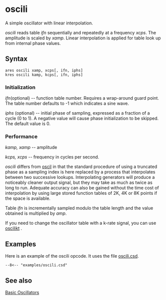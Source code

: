<!--
id:oscili
category:Signal Generators:Basic Oscillators
-->
# oscili
A simple oscillator with linear interpolation.

_oscili_ reads table _ifn_ sequentially and repeatedly at a frequency _xcps_. The amplitude is scaled by _xamp_. Linear interpolation is applied for table look up from internal phase values.  

## Syntax
```csound-orc
ares oscili xamp, xcps[, ifn, iphs]
kres oscili kamp, kcps[, ifn, iphs]
```

### Initialization
_ifn_(optional) -- function table number. Requires a wrap-around guard point. The table number defaults to -1 which indicates a sine wave.  
  
_iphs_ (optional) -- initial phase of sampling, expressed as a fraction of a cycle (0 to 1). A negative value will cause phase initialization to be skipped. The default value is 0.  

### Performance
_kamp, xamp_ -- amplitude  
  
_kcps, xcps_ -- frequency in cycles per second.  
  
_oscili_ differs from  [oscil](../../opcodes/oscil)  in that the standard procedure of using a truncated phase as a sampling index is here replaced by a process that interpolates between two successive lookups. Interpolating generators will produce a noticeably cleaner output signal, but they may take as much as twice as long to run. Adequate accuracy can also be gained without the time cost of interpolation by using large stored function tables of 2K, 4K or 8K points if the space is available.  
  
Table _ifn_ is incrementally sampled modulo the table length and the value obtained is multiplied by _amp_.  
  
If you need to change the oscillator table with a k-rate signal, you can use  [oscilikt](../../opcodes/oscilikt) .  

## Examples
Here is an example of the oscili opcode. It uses the file [oscili.csd](../../examples/oscili.csd).
``` csound-orc title="Example of the oscili opcode." linenums="1"
--8<-- "examples/oscili.csd"
```

## See also
[Basic Oscillators](../../siggen/basic)  

